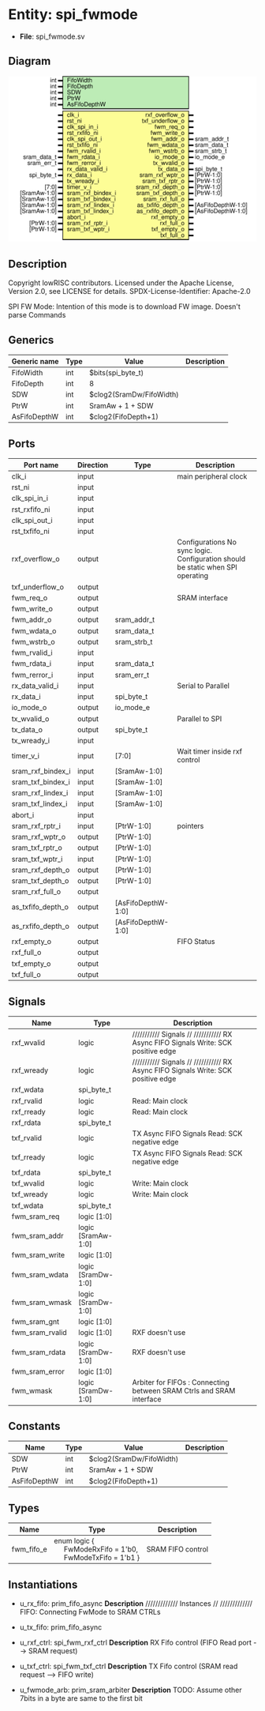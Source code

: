 # Entity: spi_fwmode

- **File**: spi_fwmode.sv
## Diagram

![Diagram](spi_fwmode.svg "Diagram")
## Description

 Copyright lowRISC contributors.
 Licensed under the Apache License, Version 2.0, see LICENSE for details.
 SPDX-License-Identifier: Apache-2.0

 SPI FW Mode: Intention of this mode is to download FW image. Doesn't parse Commands


## Generics

| Generic name | Type | Value                    | Description |
| ------------ | ---- | ------------------------ | ----------- |
| FifoWidth    | int  | $bits(spi_byte_t)        |             |
| FifoDepth    | int  | 8                        |             |
| SDW          | int  | $clog2(SramDw/FifoWidth) |             |
| PtrW         | int  | SramAw + 1 + SDW         |             |
| AsFifoDepthW | int  | $clog2(FifoDepth+1)      |             |
## Ports

| Port name         | Direction | Type               | Description                                                                       |
| ----------------- | --------- | ------------------ | --------------------------------------------------------------------------------- |
| clk_i             | input     |                    | main peripheral clock                                                             |
| rst_ni            | input     |                    |                                                                                   |
| clk_spi_in_i      | input     |                    |                                                                                   |
| rst_rxfifo_ni     | input     |                    |                                                                                   |
| clk_spi_out_i     | input     |                    |                                                                                   |
| rst_txfifo_ni     | input     |                    |                                                                                   |
| rxf_overflow_o    | output    |                    |  Configurations No sync logic. Configuration should be static when SPI operating  |
| txf_underflow_o   | output    |                    |                                                                                   |
| fwm_req_o         | output    |                    |  SRAM interface                                                                   |
| fwm_write_o       | output    |                    |                                                                                   |
| fwm_addr_o        | output    | sram_addr_t        |                                                                                   |
| fwm_wdata_o       | output    | sram_data_t        |                                                                                   |
| fwm_wstrb_o       | output    | sram_strb_t        |                                                                                   |
| fwm_rvalid_i      | input     |                    |                                                                                   |
| fwm_rdata_i       | input     | sram_data_t        |                                                                                   |
| fwm_rerror_i      | input     | sram_err_t         |                                                                                   |
| rx_data_valid_i   | input     |                    |  Serial to Parallel                                                               |
| rx_data_i         | input     | spi_byte_t         |                                                                                   |
| io_mode_o         | output    | io_mode_e          |                                                                                   |
| tx_wvalid_o       | output    |                    |  Parallel to SPI                                                                  |
| tx_data_o         | output    | spi_byte_t         |                                                                                   |
| tx_wready_i       | input     |                    |                                                                                   |
| timer_v_i         | input     | [7:0]              | Wait timer inside rxf control                                                     |
| sram_rxf_bindex_i | input     | [SramAw-1:0]       |                                                                                   |
| sram_txf_bindex_i | input     | [SramAw-1:0]       |                                                                                   |
| sram_rxf_lindex_i | input     | [SramAw-1:0]       |                                                                                   |
| sram_txf_lindex_i | input     | [SramAw-1:0]       |                                                                                   |
| abort_i           | input     |                    |                                                                                   |
| sram_rxf_rptr_i   | input     | [PtrW-1:0]         |  pointers                                                                         |
| sram_rxf_wptr_o   | output    | [PtrW-1:0]         |                                                                                   |
| sram_txf_rptr_o   | output    | [PtrW-1:0]         |                                                                                   |
| sram_txf_wptr_i   | input     | [PtrW-1:0]         |                                                                                   |
| sram_rxf_depth_o  | output    | [PtrW-1:0]         |                                                                                   |
| sram_txf_depth_o  | output    | [PtrW-1:0]         |                                                                                   |
| sram_rxf_full_o   | output    |                    |                                                                                   |
| as_txfifo_depth_o | output    | [AsFifoDepthW-1:0] |                                                                                   |
| as_rxfifo_depth_o | output    | [AsFifoDepthW-1:0] |                                                                                   |
| rxf_empty_o       | output    |                    |  FIFO Status                                                                      |
| rxf_full_o        | output    |                    |                                                                                   |
| txf_empty_o       | output    |                    |                                                                                   |
| txf_full_o        | output    |                    |                                                                                   |
## Signals

| Name            | Type               | Description                                                                            |
| --------------- | ------------------ | -------------------------------------------------------------------------------------- |
| rxf_wvalid      | logic              | ///////////  Signals // ///////////  RX Async FIFO Signals   Write: SCK positive edge  |
| rxf_wready      | logic              | ///////////  Signals // ///////////  RX Async FIFO Signals   Write: SCK positive edge  |
| rxf_wdata       | spi_byte_t         |                                                                                        |
| rxf_rvalid      | logic              |   Read: Main clock                                                                     |
| rxf_rready      | logic              |   Read: Main clock                                                                     |
| rxf_rdata       | spi_byte_t         |                                                                                        |
| txf_rvalid      | logic              |  TX Async FIFO Signals    Read: SCK negative edge                                      |
| txf_rready      | logic              |  TX Async FIFO Signals    Read: SCK negative edge                                      |
| txf_rdata       | spi_byte_t         |                                                                                        |
| txf_wvalid      | logic              |    Write: Main clock                                                                   |
| txf_wready      | logic              |    Write: Main clock                                                                   |
| txf_wdata       | spi_byte_t         |                                                                                        |
| fwm_sram_req    | logic        [1:0] |                                                                                        |
| fwm_sram_addr   | logic [SramAw-1:0] |                                                                                        |
| fwm_sram_write  | logic        [1:0] |                                                                                        |
| fwm_sram_wdata  | logic [SramDw-1:0] |                                                                                        |
| fwm_sram_wmask  | logic [SramDw-1:0] |                                                                                        |
| fwm_sram_gnt    | logic        [1:0] |                                                                                        |
| fwm_sram_rvalid | logic        [1:0] | RXF doesn't use                                                                        |
| fwm_sram_rdata  | logic [SramDw-1:0] | RXF doesn't use                                                                        |
| fwm_sram_error  | logic        [1:0] |                                                                                        |
| fwm_wmask       | logic [SramDw-1:0] |  Arbiter for FIFOs : Connecting between SRAM Ctrls and SRAM interface                  |
## Constants

| Name         | Type | Value                    | Description |
| ------------ | ---- | ------------------------ | ----------- |
| SDW          | int  | $clog2(SramDw/FifoWidth) |             |
| PtrW         | int  | SramAw + 1 + SDW         |             |
| AsFifoDepthW | int  | $clog2(FifoDepth+1)      |             |
## Types

| Name       | Type                                                                                                                                      | Description         |
| ---------- | ----------------------------------------------------------------------------------------------------------------------------------------- | ------------------- |
| fwm_fifo_e | enum logic {<br><span style="padding-left:20px">     FwModeRxFifo = 1'b0,<br><span style="padding-left:20px">     FwModeTxFifo = 1'b1   } |  SRAM FIFO control  |
## Instantiations

- u_rx_fifo: prim_fifo_async
**Description**
/////////////
 Instances //
/////////////
 FIFO: Connecting FwMode to SRAM CTRLs

- u_tx_fifo: prim_fifo_async
- u_rxf_ctrl: spi_fwm_rxf_ctrl
**Description**
 RX Fifo control (FIFO Read port --> SRAM request)

- u_txf_ctrl: spi_fwm_txf_ctrl
**Description**
 TX Fifo control (SRAM read request --> FIFO write)

- u_fwmode_arb: prim_sram_arbiter
**Description**
 TODO: Assume other 7bits in a byte are same to the first bit

